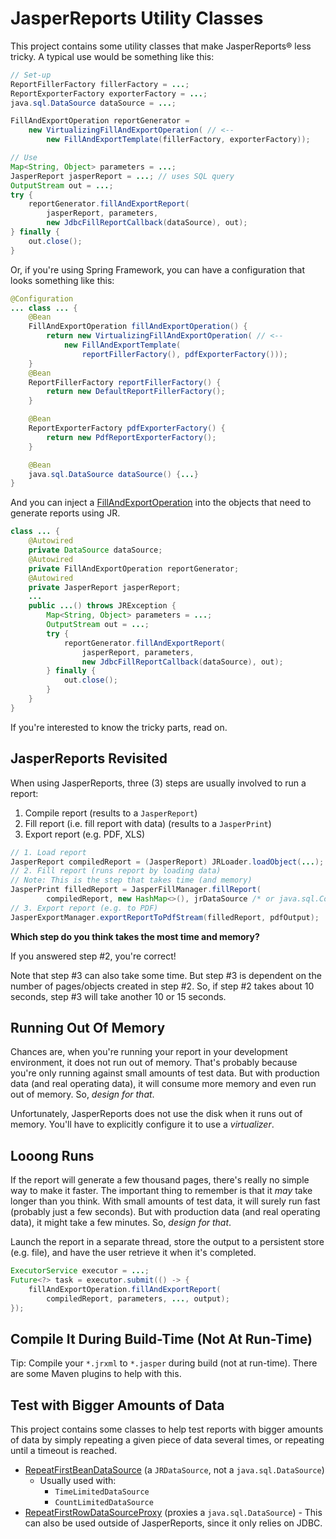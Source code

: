 # JasperReports Utility Classes

This project contains some utility classes that make JasperReports&reg; less tricky. A typical use would be something like this:

```java
// Set-up
ReportFillerFactory fillerFactory = ...;
ReportExporterFactory exporterFactory = ...;
java.sql.DataSource dataSource = ...;

FillAndExportOperation reportGenerator =
    new VirtualizingFillAndExportOperation( // <--
        new FillAndExportTemplate(fillerFactory, exporterFactory));

// Use
Map<String, Object> parameters = ...;
JasperReport jasperReport = ...; // uses SQL query
OutputStream out = ...;
try {
    reportGenerator.fillAndExportReport(
        jasperReport, parameters,
        new JdbcFillReportCallback(dataSource), out);
} finally {
    out.close();
}
```

Or, if you're using Spring Framework, you can have a configuration that looks something like this:

```java
@Configuration
... class ... {
    @Bean
    FillAndExportOperation fillAndExportOperation() {
        return new VirtualizingFillAndExportOperation( // <--
            new FillAndExportTemplate(
                reportFillerFactory(), pdfExporterFactory()));
    }
    @Bean
    ReportFillerFactory reportFillerFactory() {
        return new DefaultReportFillerFactory();
    }

    @Bean
    ReportExporterFactory pdfExporterFactory() {
        return new PdfReportExporterFactory();
    }

    @Bean
    java.sql.DataSource dataSource() {...}
}
```

And you can inject a [FillAndExportOperation](https://github.com/orangeandbronze/jasperreports-utils/blob/master/src/main/java/com/orangeandbronze/jasperreports/FillAndExportOperation.java) into the objects that need to generate reports using JR.

```java
class ... {
    @Autowired
    private DataSource dataSource;
    @Autowired
    private FillAndExportOperation reportGenerator;
    @Autowired
    private JasperReport jasperReport;
    ...
    public ...() throws JRException {
        Map<String, Object> parameters = ...;
        OutputStream out = ...;
        try {
            reportGenerator.fillAndExportReport(
                jasperReport, parameters,
                new JdbcFillReportCallback(dataSource), out);
        } finally {
            out.close();
        }
    }
}
```

If you're interested to know the tricky parts, read on.

## JasperReports Revisited

When using JasperReports, three (3) steps are usually involved to run a report:

1. Compile report (results to a `JasperReport`)
2. Fill report (i.e. fill report with data) (results to a `JasperPrint`)
3. Export report (e.g. PDF, XLS)

```java
// 1. Load report
JasperReport compiledReport = (JasperReport) JRLoader.loadObject(...);
// 2. Fill report (runs report by loading data)
// Note: This is the step that takes time (and memory)
JasperPrint filledReport = JasperFillManager.fillReport(
		compiledReport, new HashMap<>(), jrDataSource /* or java.sql.Connection */);
// 3. Export report (e.g. to PDF)
JasperExportManager.exportReportToPdfStream(filledReport, pdfOutput);
```

**Which step do you think takes the most time and memory?**

If you answered step #2, you're correct!

Note that step #3 can also take some time. But step #3 is dependent on the number of pages/objects created in step #2. So, if step #2 takes about 10 seconds, step #3 will take another 10 or 15 seconds.

## Running Out Of Memory

Chances are, when you're running your report in your development environment, it does not run out of memory. That's probably because you're only running against small amounts of test data. But with production data (and real operating data), it will consume more memory and even run out of memory. So, *design for that*.

Unfortunately, JasperReports does not use the disk when it runs out of memory. You'll have to explicitly configure it to use a *virtualizer*.

## Looong Runs

If the report will generate a few thousand pages, there's really no simple way to make it faster. The important thing to remember is that it *may* take longer than you think. With small amounts of test data, it will surely run fast (probably just a few seconds). But with production data (and real operating data), it might take a few minutes. So, *design for that*.

Launch the report in a separate thread, store the output to a persistent store (e.g. file), and have the user retrieve it when it's completed.

```java
ExecutorService executor = ...;
Future<?> task = executor.submit(() -> {
    fillAndExportOperation.fillAndExportReport(
        compiledReport, parameters, ..., output);
});
```

## Compile It During Build-Time (Not At Run-Time)

Tip: Compile your `*.jrxml` to `*.jasper` during build (not at run-time). There are some Maven plugins to help with this.

## Test with Bigger Amounts of Data

This project contains some classes to help test reports with bigger amounts of data by simply repeating a given piece of data several times, or repeating until a timeout is reached.

- [RepeatFirstBeanDataSource](https://github.com/orangeandbronze/jasperreports-utils/blob/master/src/main/java/com/orangeandbronze/jasperreports/RepeatFirstBeanDataSource.java) (a `JRDataSource`, not a `java.sql.DataSource`)
	- Usually used with:
		- `TimeLimitedDataSource`
		- `CountLimitedDataSource`
- [RepeatFirstRowDataSourceProxy](https://github.com/orangeandbronze/jasperreports-utils/blob/master/src/main/java/com/orangeandbronze/jdbc/RepeatFirstRowDataSourceProxy.java) (proxies a `java.sql.DataSource`) - This can also be used outside of JasperReports, since it only relies on JDBC.

